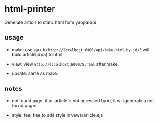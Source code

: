 # html-printer
Generate article to static html form yaopai api

## usage

- make: use ajax to `http://localhost:6000/api/make-html-by-id/5`  will build article(id=5) to html

- view: view `http://localhost:6000/5.html` after make.

- update: same as make.

## notes

- not found page: if an article is not accessed by id, it will generate a not found page.

- style: feel free to add style in vews/article.ejs


